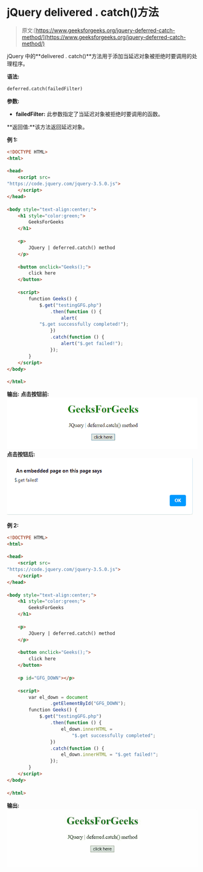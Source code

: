# jQuery delivered . catch()方法

> 原文:[https://www.geeksforgeeks.org/jquery-deferred-catch-method/](https://www.geeksforgeeks.org/jquery-deferred-catch-method/)

jQuery 中的**delivered . catch()**方法用于添加当延迟对象被拒绝时要调用的处理程序。

**语法:**

```html
deferred.catch(failedFilter)

```

**参数:**

*   **failedFilter:** 此参数指定了当延迟对象被拒绝时要调用的函数。

**返回值:**该方法返回延迟对象。

**例 1:**

```html
<!DOCTYPE HTML>
<html>

<head>
    <script src=
"https://code.jquery.com/jquery-3.5.0.js">
    </script>
</head>

<body style="text-align:center;">
    <h1 style="color:green;">
        GeeksForGeeks
    </h1>

    <p>
        JQuery | deferred.catch() method
    </p>

    <button onclick="Geeks();">
        click here
    </button>

    <script>
        function Geeks() {
            $.get("testingGFG.php")
                .then(function () {
                    alert(
            "$.get successfully completed!");
                })
                .catch(function () {
                    alert("$.get failed!");
                });
        } 
    </script>
</body>

</html>
```

**输出:**
**点击按钮前:**
![](img/655867c162fc08b07f9fb59e0f7ba44e.png)
**点击按钮后:**
![](img/0efeca37b9c925e0dd6d6b0f1060958e.png)

**例 2:**

```html
<!DOCTYPE HTML>
<html>

<head>
    <script src=
"https://code.jquery.com/jquery-3.5.0.js">
    </script>
</head>

<body style="text-align:center;">
    <h1 style="color:green;">
        GeeksForGeeks
    </h1>

    <p>
        JQuery | deferred.catch() method
    </p>

    <button onclick="Geeks();">
        click here
    </button>

    <p id="GFG_DOWN"></p>

    <script>
        var el_down = document
                .getElementById("GFG_DOWN");
        function Geeks() {
            $.get("testingGFG.php")
                .then(function () {
                    el_down.innerHTML = 
                        "$.get successfully completed";
                })
                .catch(function () {
                    el_down.innerHTML = "$.get failed!";
                });
        } 
    </script>
</body>

</html> 
```

**输出:**
![](img/71467af94c6d09b53a52ea5609a5fb0d.png)